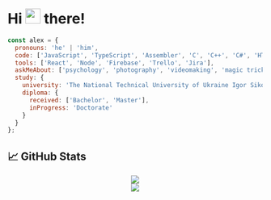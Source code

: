 <h1>Hi <img src="https://media.giphy.com/media/hvRJCLFzcasrR4ia7z/giphy.gif" width="30px"> there!</h1>

```javascript
const alex = {
  pronouns: 'he' | 'him',
  code: ['JavaScript', 'TypeScript', 'Assembler', 'C', 'C++', 'C#', 'HTML', 'CSS'],
  tools: ['React', 'Node', 'Firebase', 'Trello', 'Jira'],
  askMeAbout: ['psychology', 'photography', 'videomaking', 'magic tricks'],
  study: {
    university: 'The National Technical University of Ukraine Igor Sikorsky Kyiv Polytechnic Institute',
    diploma: {
      received: ['Bachelor', 'Master'],
      inProgress: 'Doctorate'
    }
  }
};
```
<h2> &#x1f4c8; GitHub Stats </h3>
<p align = "center">
  <img src = "https://github-readme-stats.vercel.app/api?username=AlexanderKhapchenko&show_icons=true&hide_border=true&text_color=c9cacc&icon_color=4AB197&bg_color=1A2B34">
  <br>
  <img src = "https://github-readme-stats.vercel.app/api/top-langs/?username=AlexanderKhapchenko&hide=html,css,shell&title_color=ffffff&text_color=c9cacc&icon_color=4AB197&bg_color=1A2B34">
</p>
